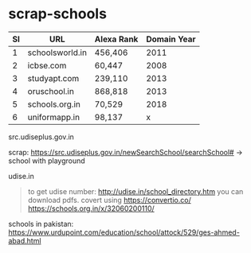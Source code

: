 # scrap-schools

Sl | URL | Alexa Rank | Domain Year
--- | --- | --- | ---
1 | schoolsworld.in | 456,406 | 2011
2 | icbse.com | 60,447 | 2008
3 | studyapt.com | 239,110 | 2013
4 | oruschool.in | 868,818 | 2013
5 | schools.org.in | 70,529 | 2018
6 | uniformapp.in | 98,137 | x

src.udiseplus.gov.in

scrap: https://src.udiseplus.gov.in/newSearchSchool/searchSchool# -> school with playground

udise.in

> to get udise number: http://udise.in/school_directory.htm you can download pdfs. 
> covert using https://convertio.co/
> https://schools.org.in/x/32060200110/


schools in pakistan: https://www.urdupoint.com/education/school/attock/529/ges-ahmed-abad.html